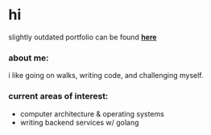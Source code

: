 # hi
slightly outdated portfolio can be found **[here](https://www.domnidy.com/)** 

### about me:
i like going on walks, writing code, and challenging myself.

### current areas of interest:
- computer architecture & operating systems
- writing backend services w/ golang


